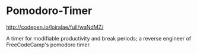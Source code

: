 # Pomodoro-Timer
http://codepen.io/loiralae/full/waNdMZ/

A timer for modifiable productivity and break periods; a reverse engineer of FreeCodeCamp's pomodoro timer.
